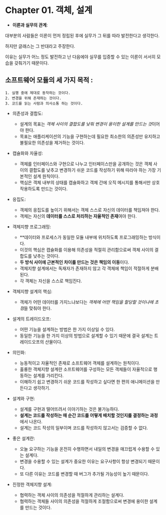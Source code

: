 # Chapter 01. 객체, 설계

- **이론과 실무의 관계**:

대부분의 사람들은 이론이 먼저 정립된 후에 실무가 그 뒤를 따라 발전한다고 생각한다.

하지만 글래스는 그 반대라고 주장한다. 

이유는 실무가 어느 정도 발전하고 난 다음에야 실무를 입증할 수 있는 이론이 서서히 모습을 갖춰가기 때문이다.

##  소프트웨어 모듈의 세 가지 목적 :
    1. 실행 중에 제대로 동작하는 것이다.
    2. 변경을 위해 존재하는 것이다.
    3. 코드를 읽는 사람과 의사소통 하는 것이다.

- 의존성과 결합도:
    - 설계의 목표는 *객체 사이의 결합도를 낮춰 변경이 용이한 설계를 만드는 것*이어야 한다.
    - 목표는 애플리케이션의 기능을 구현하는데 필요한 최소한의 의존성만 유지하고 불필요한 의존성을 제거하는 것이다.

- 캡슐화와 자율성:
    - 객체를 인터페이스와 구현으로 나누고 인터페이스만을 공개하는 것은 객체 사이의 결합도를 낮추고 변경하기 쉬운 코드를 작성하기 위해 따라야 하는 가장 기본적인 설계 원칙이다.
    - 핵심은 객체 내부의 상태를 캡슐화하고 객체 간에 오직 메시지를 통해서만 상호작용하도록 만드는 것이다.

- 응집도:
    - 객체의 응집도를 높이기 위해서는 객체 스스로 자신의 데이터를 책임져야 한다.
    - 객체는 자신의 **데이터를 스스로 처리하는 자율적인 존재**여야 한다.

- 객체지향 프로그래밍:
    - **데이터와 프로세스가 동일한 모듈 내부에 위치하도록 프로그래밍하는 방식이다.
    - 이것의 핵심은 캡슐화를 이용해 의존성을 적절히 관리함으로써 객체 사이의 결합도를 낮추는 것이다.
    - **두 방식 사이에 근본적인 차이를 만드는 것은 책임의 이동**이다.
    - 객체지향 설계에서는 독재자가 존재하지 않고 각 객체에 책임이 적절하게 분배된다.
    -  각 객체는 자신을 스스로 책임진다.
   

- 객체지향 설계의 핵심:
    -  객체가 어떤 데이터를 가지느냐보다는 *객체에 어떤 책임을 할당할 것이냐에 초점*을 맞춰야 한다.

- 설계의 트레이드오프:
    - 어떤 기능을 설계하는 방법은 한 가지 이상일 수 있다.
    - 동일한 기능을 한 가지 이상의 방법으로 설계할 수 있기 때문에 결국 설계는 트레이드오프의 산물이다.

- 의인화:
    - 능동적이고 자율적인 존재로 소프트웨어 객체를 설계하는 원칙이다.
    - 훌륭한 객체지향 설계란 소프트웨어를 구성하는 모든 객체들이 자율적으로 행동하는 설계를 가리킨다.
    - 이해하기 쉽고 변경하기 쉬운 코드를 작성하고 싶다면 한 편의 애니메이션을 만든다고 생각하기.

- 설계와 구현:
    - 설계를 구현과 떨어뜨려서 이야기하는 것은 불가능하다.
    - **설계는 코드를 작성하는 매 순간 코드를 어떻게 배치할 것인지를 결정하는 과정**에서 나온다.
    - 설계는 코드 작성의 일부이며 코드를 작성하지 않고서는 검증할 수 없다.

- 좋은 설계란:
    - 오늘 요구하는 기능을 온전히 수행하면서 내일의 변경을 매끄럽게 수용할 수 있는 설계다.
    - 변경을 수용할 수 있는 설계가 중요한 이유는 요구사항이 항상 변경되기 때문이다.
    - 또 다른 이유는 코드를 변경할 때 버그가 추가될 가능성이 높기 때문이다.

- 진정한 객체지향 설계:
    - 협력하는 객체 사이의 의존성을 적절하게 관리하는 설계다.
    - 협력하는 객체들 사이의 의존성을 적절하게 조절함으로써 변경에 용이한 설계를 만드는 것이다.